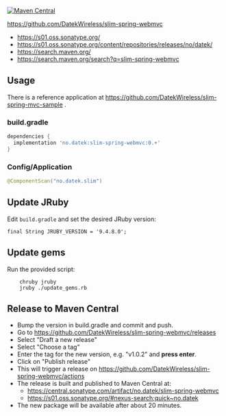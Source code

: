 [![Maven Central](https://img.shields.io/maven-central/v/no.datek/slim-spring-webmvc.svg?label=Maven%20Central)](https://search.maven.org/search?q=g:%22no.datek%22%20AND%20a:%22slim-spring-webmvc%22)

https://github.com/DatekWireless/slim-spring-webmvc

* https://s01.oss.sonatype.org/
* https://s01.oss.sonatype.org/content/repositories/releases/no/datek/
* https://search.maven.org/
* https://search.maven.org/search?q=slim-spring-webmvc

## Usage

There is a reference application at https://github.com/DatekWireless/slim-spring-mvc-sample .

### build.gradle

```groovy
dependencies {
  implementation 'no.datek:slim-spring-webmvc:0.+'
}
```

### Config/Application

```java
@ComponentScan("no.datek.slim")
```

## Update JRuby

Edit `build.gradle` and set the desired JRuby version:

    final String JRUBY_VERSION = '9.4.8.0';


## Update gems

Run the provided script:

        chruby jruby
        jruby ./update_gems.rb

## Release to Maven Central

* Bump the version in build.gradle and commit and push.
* Go to https://github.com/DatekWireless/slim-spring-webmvc/releases
* Select "Draft a new release"
* Select "Choose a tag"
* Enter the tag for the new version, e.g. "v1.0.2" and **press enter**.
* Click on "Publish release"
* This will trigger a release on https://github.com/DatekWireless/slim-spring-webmvc/actions
* The release is built and published to Maven Central at:
  * https://central.sonatype.com/artifact/no.datek/slim-spring-webmvc
  * https://s01.oss.sonatype.org/#nexus-search;quick~no.datek
* The new package will be available after about 20 minutes.
